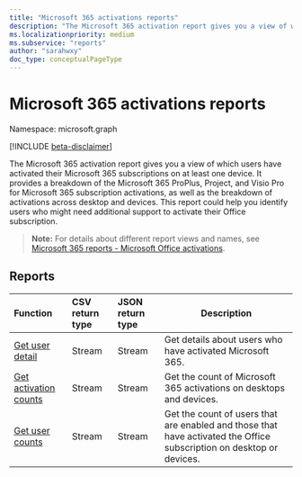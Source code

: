 ```yaml
---
title: "Microsoft 365 activations reports"
description: "The Microsoft 365 activation report gives you a view of which users have activated their Microsoft 365 subscriptions on at least one device. It provides a breakdown of the Microsoft 365 ProPlus, Project, and Visio Pro for Microsoft 365 subscription activations, as well as the breakdown of activations across desktop and devices. This report could help you identify users who might need additional support to activate their Office subscription."
ms.localizationpriority: medium
ms.subservice: "reports"
author: "sarahwxy"
doc_type: conceptualPageType
---
```


# Microsoft 365 activations reports

Namespace: microsoft.graph

[!INCLUDE [beta-disclaimer](../../includes/beta-disclaimer.md)]

The Microsoft 365 activation report gives you a view of which users have activated their Microsoft 365 subscriptions on at least one device. It provides a breakdown of the Microsoft 365 ProPlus, Project, and Visio Pro for Microsoft 365 subscription activations, as well as the breakdown of activations across desktop and devices. This report could help you identify users who might need additional support to activate their Office subscription.

> **Note:** For details about different report views and names, see [Microsoft 365 reports - Microsoft Office activations](https://support.office.com/client/Office-activations-87c24ae2-82e0-4d1e-be01-c3bcc3f18c60).

## Reports
| Function                                                     | CSV return type | JSON return type | Description                                                  |
| :----------------------------------------------------------- | :-------------- | :--------------- | ------------------------------------------------------------ |
| [Get user detail](../api/reportroot-getoffice365activationsuserdetail.md) | Stream          | Stream           | Get details about users who have activated Microsoft 365.    |
| [Get activation counts](../api/reportroot-getoffice365activationcounts.md) | Stream          | Stream           | Get the count of Microsoft 365 activations on desktops and devices. |
| [Get user counts](../api/reportroot-getoffice365activationsusercounts.md) | Stream          | Stream           | Get the count of users that are enabled and those that have activated the Office subscription on desktop or devices. |


